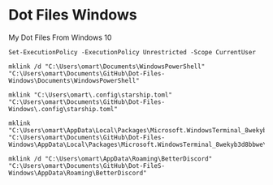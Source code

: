 # Dot Files Windows
 My Dot Files From Windows 10

`Set-ExecutionPolicy -ExecutionPolicy Unrestricted -Scope CurrentUser`

```
mklink /d "C:\Users\omart\Documents\WindowsPowerShell" "C:\Users\omart\Documents\GitHub\Dot-Files-Windows\Documents\WindowsPowerShell"

mklink "C:\Users\omart\.config\starship.toml" "C:\Users\omart\Documents\GitHub\Dot-Files-Windows\.config\starship.toml"

mklink "C:\Users\omart\AppData\Local\Packages\Microsoft.WindowsTerminal_8wekyb3d8bbwe\LocalState\settings.json" "C:\Users\omart\Documents\GitHub\Dot-Files-Windows\AppData\Local\Packages\Microsoft.WindowsTerminal_8wekyb3d8bbwe\LocalState\settings.json"

mklink /d "C:\Users\omart\AppData\Roaming\BetterDiscord" "C:\Users\omart\Documents\GitHub\Dot-FileS-Windows\AppData\Roaming\BetterDiscord"
```